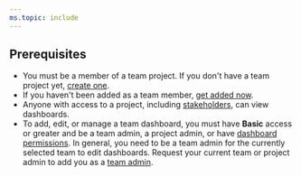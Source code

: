 ```yaml
---
ms.topic: include
---
```


<a id="permissions">  </a>
## Prerequisites  
- You must be a member of a team project. If you don't have a team project yet, [create one](/azure/devops/organizations/projects/create-project). 
- If you haven't been added as a team member, [get added now](/azure/devops/organizations/security/add-users-team-project).
- Anyone with access to a project, including [stakeholders](/azure/devops/organizations/security/get-started-stakeholder), can view dashboards.
- To add, edit, or manage a team dashboard, you must have **Basic** access or greater and be a team admin, a project admin, or have [dashboard permissions](/azure/devops/report/dashboards/dashboard-permissions). In general, you need to be a team admin for the currently selected team to edit dashboards. Request your current team or project admin to add you as a [team admin](/azure/devops/organizations/settings/add-team-administrator).  

